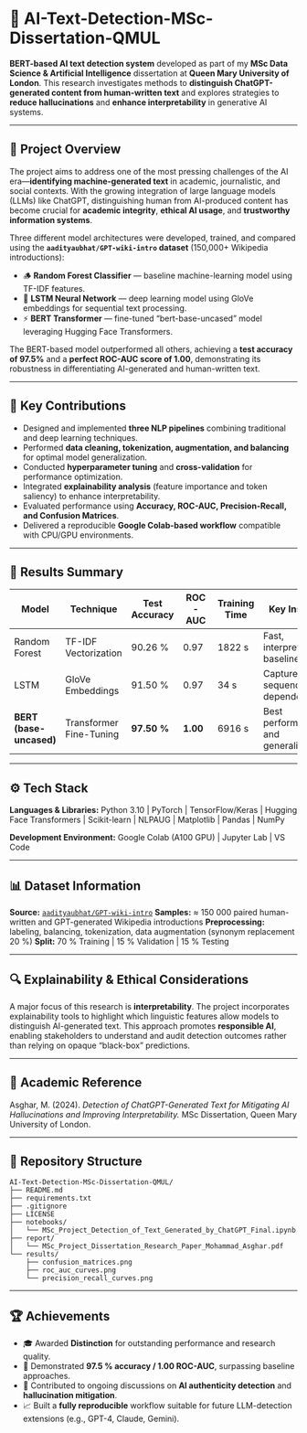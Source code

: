 # 🧠 AI-Text-Detection-MSc-Dissertation-QMUL

**BERT-based AI text detection system** developed as part of my **MSc Data Science & Artificial Intelligence** dissertation at **Queen Mary University of London**.
This research investigates methods to **distinguish ChatGPT-generated content from human-written text** and explores strategies to **reduce hallucinations** and **enhance interpretability** in generative AI systems.

---

## 🎯 Project Overview

The project aims to address one of the most pressing challenges of the AI era—**identifying machine-generated text** in academic, journalistic, and social contexts. With the growing integration of large language models (LLMs) like ChatGPT, distinguishing human from AI-produced content has become crucial for **academic integrity**, **ethical AI usage**, and **trustworthy information systems**.

Three different model architectures were developed, trained, and compared using the **`aadityaubhat/GPT-wiki-intro` dataset** (150,000+ Wikipedia introductions):

* 🪵 **Random Forest Classifier** — baseline machine-learning model using TF-IDF features.
* 🔁 **LSTM Neural Network** — deep learning model using GloVe embeddings for sequential text processing.
* ⚡ **BERT Transformer** — fine-tuned “bert-base-uncased” model leveraging Hugging Face Transformers.

The BERT-based model outperformed all others, achieving a **test accuracy of 97.5%** and a **perfect ROC-AUC score of 1.00**, demonstrating its robustness in differentiating AI-generated and human-written text.

---

## 🧩 Key Contributions

* Designed and implemented **three NLP pipelines** combining traditional and deep learning techniques.
* Performed **data cleaning, tokenization, augmentation, and balancing** for optimal model generalization.
* Conducted **hyperparameter tuning** and **cross-validation** for performance optimization.
* Integrated **explainability analysis** (feature importance and token saliency) to enhance interpretability.
* Evaluated performance using **Accuracy, ROC-AUC, Precision-Recall, and Confusion Matrices**.
* Delivered a reproducible **Google Colab-based workflow** compatible with CPU/GPU environments.

---

## 🧪 Results Summary

| Model                   | Technique               | Test Accuracy | ROC-AUC  | Training Time | Key Insight                         |
| ----------------------- | ----------------------- | ------------- | -------- | ------------- | ----------------------------------- |
| Random Forest           | TF-IDF Vectorization    | 90.26 %       | 0.97     | 1822 s        | Fast, interpretable baseline        |
| LSTM                    | GloVe Embeddings        | 91.50 %       | 0.97     | 34 s          | Captures sequence dependencies      |
| **BERT (base-uncased)** | Transformer Fine-Tuning | **97.50 %**   | **1.00** | 6916 s        | Best performance and generalization |

---

## ⚙️ Tech Stack

**Languages & Libraries:**
Python 3.10 | PyTorch | TensorFlow/Keras | Hugging Face Transformers | Scikit-learn | NLPAUG | Matplotlib | Pandas | NumPy

**Development Environment:**
Google Colab (A100 GPU) | Jupyter Lab | VS Code

---

## 📊 Dataset Information

**Source:** [`aadityaubhat/GPT-wiki-intro`](https://huggingface.co/datasets/aadityaubhat/GPT-wiki-intro)
**Samples:** ≈ 150 000 paired human-written and GPT-generated Wikipedia introductions
**Preprocessing:** labeling, balancing, tokenization, data augmentation (synonym replacement 20 %)
**Split:** 70 % Training | 15 % Validation | 15 % Testing

---

## 🔍 Explainability & Ethical Considerations

A major focus of this research is **interpretability**.
The project incorporates explainability tools to highlight which linguistic features allow models to distinguish AI-generated text.
This approach promotes **responsible AI**, enabling stakeholders to understand and audit detection outcomes rather than relying on opaque “black-box” predictions.

---

## 📘 Academic Reference

Asghar, M. (2024). *Detection of ChatGPT-Generated Text for Mitigating AI Hallucinations and Improving Interpretability.*
MSc Dissertation, Queen Mary University of London.

---

## 📂 Repository Structure

```
AI-Text-Detection-MSc-Dissertation-QMUL/
├── README.md
├── requirements.txt
├── .gitignore
├── LICENSE
├── notebooks/
│   └── MSc_Project_Detection_of_Text_Generated_by_ChatGPT_Final.ipynb
├── report/
│   └── MSc_Project_Dissertation_Research_Paper_Mohammad_Asghar.pdf
└── results/
    ├── confusion_matrices.png
    ├── roc_auc_curves.png
    └── precision_recall_curves.png
```

---

## 🏆 Achievements

* 🎓 Awarded **Distinction** for outstanding performance and research quality.
* 🧠 Demonstrated **97.5 % accuracy / 1.00 ROC-AUC**, surpassing baseline approaches.
* 🤝 Contributed to ongoing discussions on **AI authenticity detection** and **hallucination mitigation**.
* 📈 Built a **fully reproducible** workflow suitable for future LLM-detection extensions (e.g., GPT-4, Claude, Gemini).

